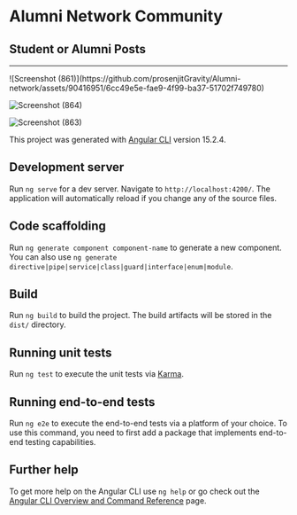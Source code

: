 # Alumni Network Community
## Student or Alumni Posts
<hr>
![Screenshot (861)](https://github.com/prosenjitGravity/Alumni-network/assets/90416951/6cc49e5e-fae9-4f99-ba37-51702f749780)

![Screenshot (864)](https://github.com/prosenjitGravity/Alumni-network/assets/90416951/4c98af15-cdc4-40ae-add1-7780983daac8)

![Screenshot (863)](https://github.com/prosenjitGravity/Alumni-network/assets/90416951/bc8ab273-a34c-4ac3-83e5-e438a475ad81)


This project was generated with [Angular CLI](https://github.com/angular/angular-cli) version 15.2.4.

## Development server

Run `ng serve` for a dev server. Navigate to `http://localhost:4200/`. The application will automatically reload if you change any of the source files.

## Code scaffolding

Run `ng generate component component-name` to generate a new component. You can also use `ng generate directive|pipe|service|class|guard|interface|enum|module`.

## Build

Run `ng build` to build the project. The build artifacts will be stored in the `dist/` directory.

## Running unit tests

Run `ng test` to execute the unit tests via [Karma](https://karma-runner.github.io).

## Running end-to-end tests

Run `ng e2e` to execute the end-to-end tests via a platform of your choice. To use this command, you need to first add a package that implements end-to-end testing capabilities.

## Further help

To get more help on the Angular CLI use `ng help` or go check out the [Angular CLI Overview and Command Reference](https://angular.io/cli) page.
